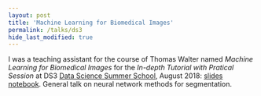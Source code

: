 ```yaml
---
layout: post
title: 'Machine Learning for Biomedical Images'
permalink: /talks/ds3
hide_last_modified: true
---
```


I was a teaching assistant for the course of Thomas Walter named *Machine Learning for Biomedical Images*
for the *In-depth Tutorial with Pratical Session* at DS3 [Data Science Summer School](http://www.ds3-datascience-polytechnique.fr), August 2018: [slides](https://drive.google.com/file/d/19ySK2CZh6tKYCQji7pOUoammQqoXBYnV/view?usp=sharing) [notebook](https://drive.google.com/file/d/1kxHQCzmFLowjsymJXZ2Eo8x7_Pcmk2q6/view?usp=sharing). General talk on neural network methods for segmentation.